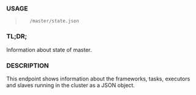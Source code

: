 <!--- This is an automatically generated file. DO NOT EDIT! --->

### USAGE ###
>        /master/state.json

### TL;DR; ###
Information about state of master.

### DESCRIPTION ###
This endpoint shows information about the frameworks, tasks,
executors and slaves running in the cluster as a JSON object.